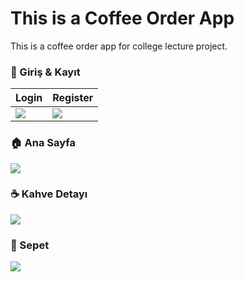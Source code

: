 # This is a Coffee Order App

This is a coffee order app for college lecture project. 

### 🔐 Giriş & Kayıt

| Login                                         | Register                                         |
| --------------------------------------------- | ------------------------------------------------ |
| ![](./screenshots/Login_Screen.png)      | ![](./screenshots/Register_Screen.png)      |


### 🏠 Ana Sayfa

![](./screenshots/Home_page-Menu.png) 


### ☕ Kahve Detayı

![](./screenshots/CoffeeDetail.png) 


### 🛒 Sepet

![](./screenshots/Cart_Screen.png) 
